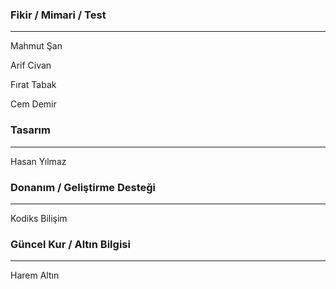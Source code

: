 
### Fikir / Mimari / Test
---  
Mahmut Şan

Arif Civan

Fırat Tabak

Cem Demir

### Tasarım
---
Hasan Yılmaz  

### Donanım / Geliştirme Desteği
---
Kodiks Bilişim  

 ### Güncel Kur / Altın Bilgisi
---
 Harem Altın
